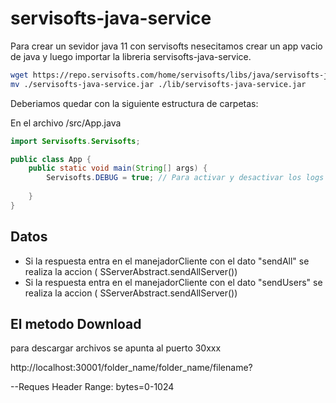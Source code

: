 # servisofts-java-service

Para crear un sevidor java 11 con servisofts nesecitamos crear un app vacio de java y luego importar la libreria servisofts-java-service.

```bash
wget https://repo.servisofts.com/home/servisofts/libs/java/servisofts-java-service.jar
mv ./servisofts-java-service.jar ./lib/servisofts-java-service.jar
```

Deberiamos quedar con la siguiente estructura de carpetas:


En el archivo /src/App.java
```java
import Servisofts.Servisofts;

public class App {
    public static void main(String[] args) {
        Servisofts.DEBUG = true; // Para activar y desactivar los logs del sistema
        
    }
}

```


## Datos
- Si la respuesta entra en el manejadorCliente con el dato "sendAll"  se realiza la accion ( SServerAbstract.sendAllServer())
- Si la respuesta entra en el manejadorCliente con el dato "sendUsers"  se realiza la accion ( SServerAbstract.sendAllServer())






## El metodo Download
para descargar archivos se apunta al puerto 30xxx 

http://localhost:30001/folder_name/folder_name/filename?
    
--Reques Header 
    Range: bytes=0-1024
    